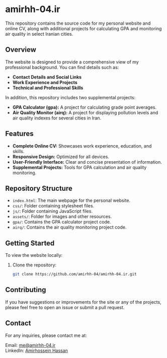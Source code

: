 # amirhh-04.ir

This repository contains the source code for my personal website and online CV, along with additional projects for calculating GPA and monitoring air quality in select Iranian cities.

## Overview

The website is designed to provide a comprehensive view of my professional background. You can find details such as:
- **Contact Details and Social Links**
- **Work Experience and Projects**
- **Technical and Professional Skills**

In addition, this repository includes two supplemental projects:
- **GPA Calculator (gpa):** A project for calculating grade point averages.
- **Air Quality Monitor (airq):** A project for displaying pollution levels and air quality indexes for several cities in Iran.

## Features

- **Complete Online CV:** Showcases work experience, education, and skills.
- **Responsive Design:** Optimized for all devices.
- **User-Friendly Interface:** Clear and concise presentation of information.
- **Supplemental Projects:** Tools for GPA calculation and air quality monitoring.

## Repository Structure

- `index.html`: The main webpage for the personal website.
- `css/`: Folder containing stylesheet files.
- `js/`: Folder containing JavaScript files.
- `assets/`: Folder for images and other resources.
- `gpa/`: Contains the GPA calculator project code.
- `airq/`: Contains the air quality monitoring project code.

## Getting Started

To view the website locally:
1. Clone the repository:
   ```bash
   git clone https://github.com/amirhh-04/amirhh-04.ir.git

## Contributing

If you have suggestions or improvements for the site or any of the projects, please feel free to open an issue or submit a pull request.

## Contact
For any inquiries, please contact me at:

Email: me@amirhh-04.ir<br>LinkedIn: <a href='https://www.linkedin.com/in/amirhossein-hassan/'>Amirhossein Hassan</a>
